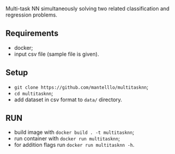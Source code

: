 Multi-task NN simultaneously solving two related classification and regression problems.

## Requirements
* docker;
* input csv file (sample file is given).

## Setup
* `git clone https://github.com/mantelllo/multitasknn`;
* `cd multitasknn`;
* add dataset in csv format to `data/` directory.

## RUN
* build image with `docker build . -t multitasknn`;
* run container with `docker run multitasknn`;
* for addition flags run `docker run multitasknn -h`.
